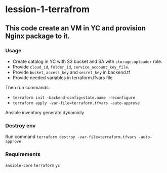 # lession-1-terrafrom


## This code create an VM in YC and provision Nginx package to it.

### Usage

- Create catalog in YC with S3 bucket and SA with `storage.uploader` role.
- Provide `cloud_id`, `folder_id`, `service_account_key_file`.
- Provide `bucket`, `access_key` and `secret_key` in backend.tf
- Provide needed variables in terraform.tfvars file

Then run commands:

- `terraform init -backend-config=state.name -reconfigure`
- `terraform apply -var-file=terraform.tfvars -auto-approve`

Ansible inventory generate dynamicly

### Destroy env

Run command `terraform destroy -var-file=terraform.tfvars -auto-approve`

### Requirements

`ansible-core`
`terraform`
`yc`